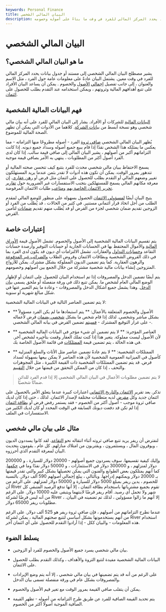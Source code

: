 ```yaml
---
keywords: Personal Finance
title: البيان المالي الشخصي
description: البيان المالي الشخصي هو مستند يحدد المركز المالي للفرد في وقت ما بناءً على أصوله وخصومه.
---
```


# البيان المالي الشخصي
## ما هو البيان المالي الشخصي؟

يشير مصطلح البيان المالي الشخصي إلى مستند أو جدول بيانات يحدد المركز المالي للفرد في وقت معين. يشتمل البيان عادةً على معلومات عامة حول الفرد ، مثل الاسم والعنوان ، إلى جانب تفصيل [إجمالي](/liability) [الأصول](/asset) والخصوم . يمكن أن يساعد البيان الأفراد على تتبع أهدافهم المالية وثروتهم ، ويمكن استخدامه عند التقدم بطلب للحصول على [ائتمان](/credit).

## فهم البيانات المالية الشخصية

[البيانات المالية](/financial-statements) للشركات أو الأفراد. يشار إلى البيان المالي للفرد على أنه بيان مالي شخصي وهو نسخة أبسط من [بيانات الشركة](/financial-statements). كلاهما من الأدوات التي يمكن أن تظهر الصحة المالية للموضوع.

يُظهر البيان المالي الشخصي [صافي ثروة](/networth) الفرد - أصوله مطروحًا منها التزاماته - مما يعكس ما يمتلكه هذا الشخص نقدًا إذا قام ببيع جميع أصوله وسداد جميع ديونه. إذا كانت التزاماتهم أكبر من أصولهم ، يشير البيان المالي إلى صافي قيمة سالب. إذا كان لدى الفرد أصول أكثر من المطلوبات ، ينتهي به الأمر بصافي قيمة موجبة.

يسمح الاحتفاظ ببيان مالي شخصي محدث للفرد بتتبع كيف تتحسن صحته المالية أو تتدهور بمرور الوقت. يمكن أن تكون هذه أدوات لا تقدر بثمن عندما يريد المستهلكون تغيير وضعهم المالي أو التقدم بطلب للحصول على ائتمان مثل قرض أو [رهن عقاري](/mortgage). إن معرفة مكانهم المالي يسمح للمستهلكين بتجنب الاستفسارات غير الضرورية حول [تقارير تحرير الائتمان الخاصة بهم](/creditreport) [ومتاعب](/creditreport) طلبات الائتمان المرفوضة.

يتيح البيان أيضًا [لمسؤولي الائتمان](/credit) الحصول بسهولة على منظور للوضع المالي لمقدم الطلب من أجل اتخاذ قرار ائتماني مستنير. في كثير من الحالات ، قد يُطلب من الفرد أو الزوجين تقديم ضمان شخصي لجزء من القرض أو قد يُطلب منهم تقديم [ضمانات](/collateral) لتأمين القرض.

## إعتبارات خاصة

يتم تقسيم البيانات المالية الشخصية إلى الأصول والخصوم. تشمل الأصول قيمة [الأوراق المالية](/security) والأموال المحتفظ بها في الحسابات الجارية أو حسابات التوفير وأرصدة حسابات التقاعد [وحسابات التداول](/tradingaccount) والعقارات. تشمل الالتزامات أي ديون قد يكون لدى الفرد بما في ذلك القروض الشخصية وبطاقات الائتمان وقروض الطلاب [والضرائب غير المدفوعة](/back-taxes) والرهون العقارية. كما يتم تضمين الديون المملوكة بشكل مشترك. يمكن للأزواج المتزوجين إنشاء بيانات مالية شخصية مشتركة من خلال الجمع بين أصولهم وخصومهم.

يتم أيضًا تضمين الدخل والمصروفات إذا تم استخدام البيان للحصول على ائتمان أو لإظهار الوضع المالي العام لشخص ما. يمكن تتبع ذلك في ورقة منفصلة أو ملحق يسمى [بيان الدخل](/incomestatement). وهذا يشمل جميع أشكال الدخل والمصروفات - وعادة ما يتم التعبير عنها في شكل مبالغ شهرية أو سنوية.

لا يتم تضمين العناصر التالية في البيانات المالية الشخصية:

- ** الأصول والخصوم المتعلقة بالأعمال: ** يتم استبعادها ما لم يكن الفرد مسؤولاً بشكل مباشر وشخصي. لذلك إذا قام شخص ما بشكل [شخصي بضمان](/personal-guarantee) قرض لأعماله - على غرار التوقيع المشترك - [فسيتم](/co_sign) تضمين القرض في بيانه المالي الشخصي.

- ** العناصر المؤجرة: ** لا يتم تضمين أي شيء مؤجر في البيانات المالية الشخصية لأن الأصول ليست مملوكة. يتغير هذا إذا كنت تملك العقار وقمت بتأجيره لشخص آخر. في هذه الحالة ، يتم تضمين قيمة [الممتلكات](/property) في قائمة الأصول الخاصة بك.

- ** الممتلكات الشخصية: ** لا يتم عادةً تضمين عناصر مثل الأثاث والسلع المنزلية كأصول في الميزانية العمومية الشخصية لأن هذه العناصر لا يمكن بيعها بسهولة لسداد قرض. قد يتم تضمين الممتلكات الشخصية ذات القيمة الكبيرة ، مثل المجوهرات والتحف ، إذا كان من الممكن التحقق من قيمتها من خلال [التقييم](/appraisal).

> لا يتم تضمين مطلوبات الأعمال في البيان المالي الشخصي إلا إذا قدم الفرد للدائن ضمانًا شخصيًا.

>

تذكر. يعد تقرير [الائتمان والتاريخ الائتماني](/credit-history) اعتبارات كبيرة عندما يتعلق الأمر بالحصول على ائتمان جديد وكل [مقرض](/lender) لديه متطلبات مختلفة لإصدار الائتمان. لذلك ، حتى إذا كان لديك صافي ثروة موجب - أصول أكثر من الخصوم - فقد يستمر رفض قرض أو [بطاقة ائتمان](/creditcard) إذا لم تكن قد دفعت ديونك السابقة في الوقت المحدد أو كان لديك الكثير من الاستفسارات في الملف.

## مثال على بيان مالي شخصي

لنفترض أن ريفر يريد تتبع صافي ثروته أثناء انتقاله نحو [التقاعد](/retirement). لقد كانوا يسددون الديون ، ويوفرون المال ، ويستثمرون ، ويقتربون من امتلاك منازلهم. كل عام ، يقومون بتحديث البيان لمعرفة التقدم الذي أحرزوه.

وإليك كيفية تقسيمها. سوف يسردون جميع أصولهم - 20000 دولار للسيارة ، و 200000 دولار لمنزلهم ، و 300000 دولار في الاستثمارات ، و 50000 دولار نقدًا وما في [حكمها](/cashequivalents). كما أنهم يمتلكون بعض الطوابع والفنون التي يمكن تحصيلها بشكل كبير والتي تقدر قيمتها بـ 20000 دولار ويمكنهم إدراجها. وبالتالي ، يبلغ إجمالي أصولهم 590 ألف دولار. بالنسبة للخصوم ، يدين ريفر بمبلغ 5000 دولار للسيارة و 50000 دولار لمنزلهم. على الرغم من أن River تقوم بجميع مشترياتها باستخدام بطاقة ائتمان ، إلا أنها تدفع الرصيد المتبقي كل شهر ولا تحمل أي رصيد. أقام ريفر قرضًا لابنتهما ويتبقى عليه 10000 دولار. على الرغم من أنه ليس قرضًا لشركة River ، إلا أنهم ما زالوا مسؤولين ، لذلك تم تضمينه في البيان. مطلوبات ريفر 65000 دولار.

عندما نطرح التزاماتهم من أصولهم ، فإن صافي ثروة ريفر هو 525 ألف دولار. على الرغم من أنهم يستخدمونها بشكل أساسي لتتبع صحتهم المالية ، يمكن لشركة River استخدام هذه المعلومات - والبيان ككل - إذا أرادوا التقدم للحصول على أي ائتمان آخر.

## يسلط الضوء

- بيان مالي شخصي يسرد جميع الأصول والخصوم للفرد أو الزوجين.

- البيانات المالية الشخصية مفيدة لتتبع الثروة والأهداف ، وكذلك التقدم بطلب للحصول على الائتمان.

- على الرغم من أنه قد يتم تضمينها في بيان مالي شخصي ، إلا أنه يتم وضع الإيرادات والمصروفات بشكل عام في ورقة منفصلة تسمى بيان الدخل.

- يمكن أن يتقلب صافي القيمة بمرور الوقت مع تغير قيم الأصول والخصوم.

- يتم تحديد القيمة الصافية للفرد عن طريق طرح التزاماته من أصوله - تظهر القيمة الصافية الموجبة أصولًا أكثر من الخصوم.

